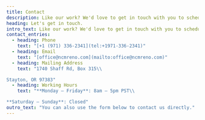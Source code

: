 ```yaml
---
title: Contact
description: Like our work? We'd love to get in touch with you to schedule a consultation!
heading: Let's get in touch.
intro_text: Like our work? We'd love to get in touch with you to schedule a consultation!
contact_entries:
  - heading: Phone
    text: "[+1 (971) 336-2341](tel:+1971-336-2341)"
  - heading: Email
    text: "[office@ncmreno.com](mailto:office@ncmreno.com)"
  - heading: Mailing Address
    text: "1740 Shaff Rd, Box 315\\

Stayton, OR 97383"
  - heading: Working Hours
    text: "**Monday – Friday**: 8am – 5pm PST\\

**Saturday – Sunday**: Closed"
outro_text: "You can also use the form below to contact us directly."
---
```

